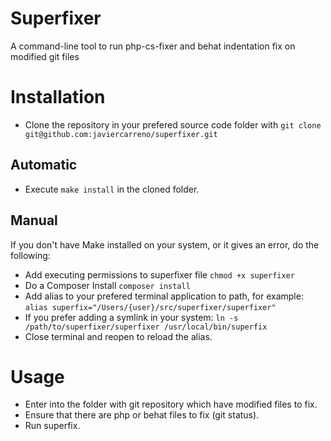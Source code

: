 # Superfixer
A command-line tool to run php-cs-fixer and behat indentation fix on modified git files

# Installation
* Clone the repository in your prefered source code folder with ``git clone git@github.com:javiercarreno/superfixer.git``

## Automatic
* Execute ``make install`` in the cloned folder.

## Manual
If you don't have Make installed on your system, or it gives an error, do the following:

* Add executing permissions to superfixer file ``chmod +x superfixer``
* Do a Composer Install ``composer install``
* Add alias to your prefered terminal application to path, for example: ``alias superfix="/Users/{user}/src/superfixer/superfixer"``
* If you prefer adding a symlink in your system: ``ln -s /path/to/superfixer/superfixer /usr/local/bin/superfix``
* Close terminal and reopen to reload the alias.

# Usage
* Enter into the folder with git repository which have modified files to fix.
* Ensure that there are php or behat files to fix (git status).
* Run superfix.
